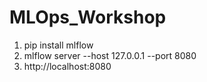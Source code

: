 # MLOps_Workshop

1. pip install mlflow
2. mlflow server --host 127.0.0.1 --port 8080
3. http://localhost:8080